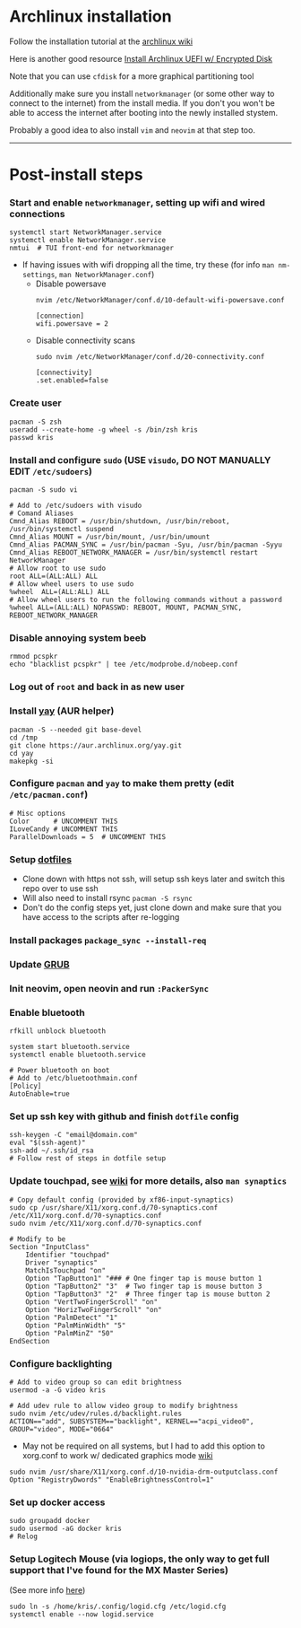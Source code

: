 # Archlinux installation

Follow the installation tutorial at the [archlinux wiki](https://wiki.archlinux.org/)

Here is another good resource [Install Archlinux UEFI w/ Encrypted Disk](https://blog.bespinian.io/posts/installing-arch-linux-on-uefi-with-full-disk-encryption/)

Note that you can use `cfdisk` for a more graphical partitioning tool

Additionally make sure you install `networkmanager` (or some other way to
connect to the internet) from the install media. If you don't you won't be able
to access the internet after booting into the newly installed stystem.

Probably a good idea to also install `vim` and `neovim` at that step too.


---

# Post-install steps

### Start and enable `networkmanager`, setting up wifi and wired connections
```
systemctl start NetworkManager.service
systemctl enable NetworkManager.service
nmtui  # TUI front-end for networkmanager
```
* If having issues with wifi dropping all the time, try these (for info `man nm-settings`, `man NetworkManager.conf`)
    * Disable powersave
      ```
      nvim /etc/NetworkManager/conf.d/10-default-wifi-powersave.conf

      [connection]
      wifi.powersave = 2
      ```
    * Disable connectivity scans
      ```
      sudo nvim /etc/NetworkManager/conf.d/20-connectivity.conf

      [connectivity]
      .set.enabled=false
      ```

### Create user
```
pacman -S zsh
useradd --create-home -g wheel -s /bin/zsh kris
passwd kris
```

### Install and configure `sudo` **(USE `visudo`, DO NOT MANUALLY EDIT `/etc/sudoers`)**
```
pacman -S sudo vi

# Add to /etc/sudoers with visudo
# Comand Aliases
Cmnd_Alias REBOOT = /usr/bin/shutdown, /usr/bin/reboot, /usr/bin/systemctl suspend
Cmnd_Alias MOUNT = /usr/bin/mount, /usr/bin/umount
Cmnd_Alias PACMAN_SYNC = /usr/bin/pacman -Syu, /usr/bin/pacman -Syyu
Cmnd_Alias REBOOT_NETWORK_MANAGER = /usr/bin/systemctl restart NetworkManager
# Allow root to use sudo
root ALL=(ALL:ALL) ALL
# Allow wheel users to use sudo
%wheel  ALL=(ALL:ALL) ALL
# Allow wheel users to run the following commands without a password
%wheel ALL=(ALL:ALL) NOPASSWD: REBOOT, MOUNT, PACMAN_SYNC, REBOOT_NETWORK_MANAGER
```

### Disable annoying system beeb
```
rmmod pcspkr
echo "blacklist pcspkr" | tee /etc/modprobe.d/nobeep.conf
```

### Log out of `root` and back in as new user

### Install [yay](https://github.com/Jguer/yay) (AUR helper)
```
pacman -S --needed git base-devel
cd /tmp
git clone https://aur.archlinux.org/yay.git
cd yay
makepkg -si
```

### Configure `pacman` and `yay` to make them pretty (edit `/etc/pacman.conf`)
```
# Misc options
Color      # UNCOMMENT THIS
ILoveCandy # UNCOMMENT THIS
ParallelDownloads = 5  # UNCOMMENT THIS
```

### Setup [dotfiles](../README.md)
* Clone down with https not ssh, will setup ssh keys later and switch this repo over to use ssh
* Will also need to install rsync `pacman -S rsync`
* Don't do the config steps yet, just clone down and make sure that you have access to the scripts after re-logging

### Install packages `package_sync --install-req`

### Update [GRUB](./grub-config.md)

### Init neovim, open neovin and run `:PackerSync`

### Enable bluetooth
```
rfkill unblock bluetooth

system start bluetooth.service
systemctl enable bluetooth.service

# Power bluetooth on boot
# Add to /etc/bluetoothmain.conf
[Policy]
AutoEnable=true
```

### Set up ssh key with github and finish `dotfile` config
```
ssh-keygen -C "email@domain.com"
eval "$(ssh-agent)"
ssh-add ~/.ssh/id_rsa
# Follow rest of steps in dotfile setup
```

### Update touchpad, see [wiki](https://wiki.archlinux.org/title/Touchpad_Synaptics) for more details, also `man synaptics`
```
# Copy default config (provided by xf86-input-synaptics)
sudo cp /usr/share/X11/xorg.conf.d/70-synaptics.conf /etc/X11/xorg.conf.d/70-synaptics.conf
sudo nvim /etc/X11/xorg.conf.d/70-synaptics.conf

# Modify to be
Section "InputClass"
    Identifier "touchpad"
    Driver "synaptics"
    MatchIsTouchpad "on"
    Option "TapButton1" "### # One finger tap is mouse button 1
    Option "TapButton2" "3"  # Two finger tap is mouse button 3
    Option "TapButton3" "2"  # Three finger tap is mouse button 2
    Option "VertTwoFingerScroll" "on"
    Option "HorizTwoFingerScroll" "on"
    Option "PalmDetect" "1"
    Option "PalmMinWidth" "5"
    Option "PalmMinZ" "50"
EndSection
```

### Configure backlighting
```
# Add to video group so can edit brightness
usermod -a -G video kris

# Add udev rule to allow video group to modify brightness
sudo nvim /etc/udev/rules.d/backlight.rules
ACTION=="add", SUBSYSTEM=="backlight", KERNEL=="acpi_video0", GROUP="video", MODE="0664"
```
* May not be required on all systems, but I had to add this option to xorg.conf to work w/ dedicated graphics mode [wiki](https://wiki.archlinux.org/title/Laptop/Lenovo#Legion_series)
```
sudo nvim /usr/share/X11/xorg.conf.d/10-nvidia-drm-outputclass.conf
Option "RegistryDwords" "EnableBrightnessControl=1"
```

### Set up docker access
```
sudo groupadd docker
sudo usermod -aG docker kris
# Relog
```

### Setup Logitech Mouse (via logiops, the only way to get full support that I've found for the MX Master Series)
(See more info [here](https://danishshakeel.me/configure-logitech-mx-master-3-on-linux-logiops/))
```
sudo ln -s /home/kris/.config/logid.cfg /etc/logid.cfg
systemctl enable --now logid.service
```
